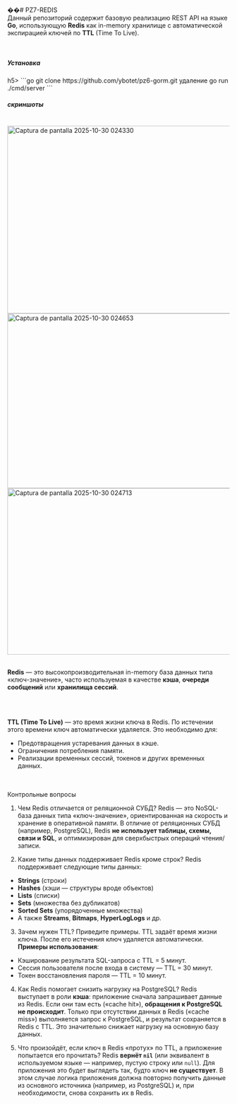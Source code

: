 ��#   P Z 7 - R E D I S 
<br>
Данный репозиторий содержит базовую реализацию REST API на языке **Go**, использующую **Redis** как in-memory хранилище с автоматической экспирацией ключей по **TTL** (Time To Live).

 <br>
<h5>Установка </h5>h5>
 ```go
git clone https://github.com/ybotet/pz6-gorm.git
удаление go run ./cmd/server ```

<br>
<h5>скриншоты</h5>
<br>
<img width="1138" height="425" alt="Captura de pantalla 2025-10-30 024330" src="https://github.com/user-attachments/assets/9067c1db-4842-4f5f-a23a-3d815dc2eb56" />
<br>
<img width="1131" height="396" alt="Captura de pantalla 2025-10-30 024653" src="https://github.com/user-attachments/assets/4d8e7812-b90f-41d5-b712-75c6f178a9e6" />
<br>
<img width="1142" height="377" alt="Captura de pantalla 2025-10-30 024713" src="https://github.com/user-attachments/assets/ef28c799-1f7a-4cb1-adcb-132e31ad3459" />
<br>
<br>

<a>**Redis** — это высокопроизводительная in-memory база данных типа «ключ-значение», часто используемая в качестве **кэша**, **очереди сообщений** или **хранилища сессий**.</a>

<br><br>

**TTL (Time To Live)** — это время жизни ключа в Redis. По истечении этого времени ключ автоматически удаляется. Это необходимо для:
- Предотвращения устаревания данных в кэше.
- Ограничения потребления памяти.
- Реализации временных сессий, токенов и других временных данных.

<br><br>
Контрольные вопросы

1. Чем Redis отличается от реляционной СУБД?
Redis — это NoSQL-база данных типа «ключ-значение», ориентированная на скорость и хранение в оперативной памяти. В отличие от реляционных СУБД (например, PostgreSQL), Redis **не использует таблицы, схемы, связи и SQL**, и оптимизирован для сверхбыстрых операций чтения/записи.

2. Какие типы данных поддерживает Redis кроме строк?
Redis поддерживает следующие типы данных:
- **Strings** (строки)
- **Hashes** (хэши — структуры вроде объектов)
- **Lists** (списки)
- **Sets** (множества без дубликатов)
- **Sorted Sets** (упорядоченные множества)
- А также **Streams**, **Bitmaps**, **HyperLogLogs** и др.

3. Зачем нужен TTL? Приведите примеры.
TTL задаёт время жизни ключа. После его истечения ключ удаляется автоматически.  
**Примеры использования**:
- Кэширование результата SQL-запроса с TTL = 5 минут.
- Сессия пользователя после входа в систему — TTL = 30 минут.
- Токен восстановления пароля — TTL = 10 минут.

4. Как Redis помогает снизить нагрузку на PostgreSQL?
Redis выступает в роли **кэша**: приложение сначала запрашивает данные из Redis. Если они там есть («cache hit»), **обращения к PostgreSQL не происходит**. Только при отсутствии данных в Redis («cache miss») выполняется запрос к PostgreSQL, и результат сохраняется в Redis с TTL. Это значительно снижает нагрузку на основную базу данных.

5. Что произойдёт, если ключ в Redis «протух» по TTL, а приложение попытается его прочитать?
Redis **вернёт `nil`** (или эквивалент в используемом языке — например, пустую строку или `null`). Для приложения это будет выглядеть так, будто ключ **не существует**. В этом случае логика приложения должна повторно получить данные из основного источника (например, из PostgreSQL) и, при необходимости, снова сохранить их в Redis.
